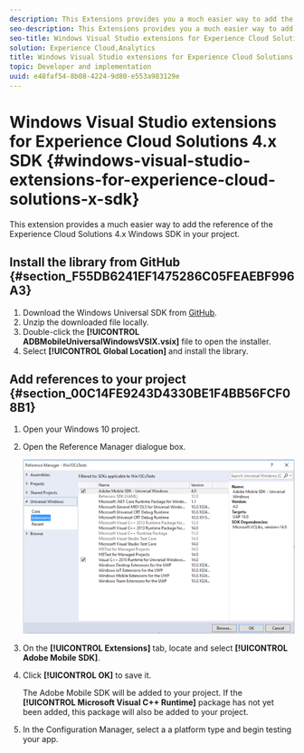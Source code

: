 ```yaml
---
description: This Extensions provides you a much easier way to add the reference of Experience Cloud Solutions 4.x Windows SDK in you project.
seo-description: This Extensions provides you a much easier way to add the reference of Experience Cloud Solutions 4.x Windows SDK in you project.
seo-title: Windows Visual Studio extensions for Experience Cloud Solutions 4.x SDK
solution: Experience Cloud,Analytics
title: Windows Visual Studio extensions for Experience Cloud Solutions 4.x SDK
topic: Developer and implementation
uuid: e48faf54-8b08-4224-9d80-e553a983129e
---
```


# Windows Visual Studio extensions for Experience Cloud Solutions 4.x SDK {#windows-visual-studio-extensions-for-experience-cloud-solutions-x-sdk}

This extension provides a much easier way to add the reference of the Experience Cloud Solutions 4.x Windows SDK in your project.

## Install the library from GitHub {#section_F55DB6241EF1475286C05FEAEBF996A3}

1. Download the Windows Universal SDK from [GitHub](https://github.com/Adobe-Marketing-Cloud/mobile-services/releases). 
1. Unzip the downloaded file locally. 
1. Double-click the **[!UICONTROL ADBMobileUniversalWindowsVSIX.vsix]** file to open the installer. 
1. Select **[!UICONTROL Global Location]** and install the library.

## Add references to your project {#section_00C14FE9243D4330BE1F4BB56FCF08B1}

1. Open your Windows 10 project. 
1. Open the Reference Manager dialogue box.

   ![](assets/ref_manager.png)

1. On the **[!UICONTROL Extensions]** tab, locate and select **[!UICONTROL Adobe Mobile SDK]**. 
1. Click **[!UICONTROL OK]** to save it.

   The Adobe Mobile SDK will be added to your project. If the **[!UICONTROL Microsoft Visual C++ Runtime]** package has not yet been added, this package will also be added to your project. 

1. In the Configuration Manager, select a a platform type and begin testing your app.

